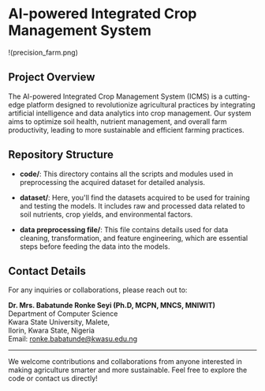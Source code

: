 # AI-powered Integrated Crop Management System

!(precision_farm.png)

## Project Overview
The AI-powered Integrated Crop Management System (ICMS) is a cutting-edge platform designed to revolutionize agricultural practices by integrating artificial intelligence and data analytics into crop management. Our system aims to optimize soil health, nutrient management, and overall farm productivity, leading to more sustainable and efficient farming practices.

## Repository Structure

- **code/**: This directory contains all the scripts and modules used in preprocessing the acquired dataset for detailed analysis.
  
- **dataset/**: Here, you'll find the datasets acquired to be used for training and testing the models. It includes raw and processed data related to soil nutrients, crop yields, and environmental factors.

- **data preprocessing file/**: This file contains details used for data cleaning, transformation, and feature engineering, which are essential steps before feeding the data into the models.

## Contact Details

For any inquiries or collaborations, please reach out to:

**Dr. Mrs. Babatunde Ronke Seyi (Ph.D, MCPN, MNCS, MNIWIT)**  
Department of Computer Science  
Kwara State University, Malete,  
Ilorin, Kwara State, Nigeria  
Email: [ronke.babatunde@kwasu.edu.ng](mailto:ronke.babatunde@kwasu.edu.ng)

---

We welcome contributions and collaborations from anyone interested in making agriculture smarter and more sustainable. Feel free to explore the code or contact us directly!

